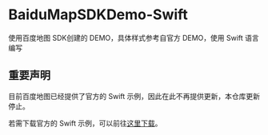 # BaiduMapSDKDemo-Swift
使用百度地图 SDK创建的 DEMO，具体样式参考自官方 DEMO，使用 Swift 语言编写

## 重要声明

目前百度地图已经提供了官方的 Swift 示例，因此在此不再提供更新，本仓库更新停止。

若需下载官方的 Swift 示例，可以前往[这里下载](http://wiki.lbsyun.baidu.com/cms/iossdk/sdk/BaiduMap_IOSSDK_v2.10.0_Sample.zip)。